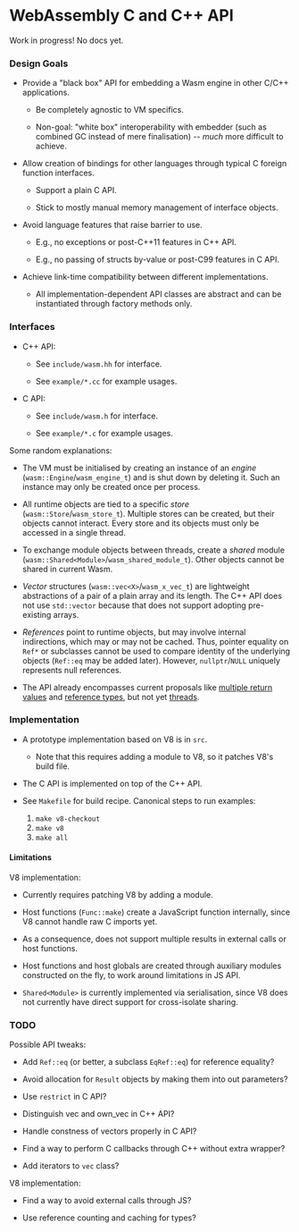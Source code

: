 # WebAssembly C and C++ API 

Work in progress! No docs yet.


### Design Goals

* Provide a "black box" API for embedding a Wasm engine in other C/C++ applications.

  * Be completely agnostic to VM specifics.

  * Non-goal: "white box" interoperability with embedder (such as combined GC instead of mere finalisation) -- *much* more difficult to achieve.

* Allow creation of bindings for other languages through typical C foreign function interfaces.

  * Support a plain C API.

  * Stick to mostly manual memory management of interface objects.

* Avoid language features that raise barrier to use.

  * E.g., no exceptions or post-C++11 features in C++ API.

  * E.g., no passing of structs by-value or post-C99 features in C API.

* Achieve link-time compatibility between different implementations.

  * All implementation-dependent API classes are abstract and can be instantiated through factory methods only.


### Interfaces

* C++ API:

  * See `include/wasm.hh` for interface.

  * See `example/*.cc` for example usages.

* C API:

  * See `include/wasm.h` for interface.

  * See `example/*.c` for example usages.

Some random explanations:

* The VM must be initialised by creating an instance of an *engine* (`wasm::Engine`/`wasm_engine_t`) and is shut down by deleting it. Such an instance may only be created once per process.

* All runtime objects are tied to a specific *store* (`wasm::Store`/`wasm_store_t`). Multiple stores can be created, but their objects cannot interact. Every store and its objects must only be accessed in a single thread.

* To exchange module objects between threads, create a *shared* module (`wasm::Shared<Module>`/`wasm_shared_module_t`). Other objects cannot be shared in current Wasm.

* *Vector* structures (`wasm::vec<X>`/`wasm_x_vec_t`) are lightweight abstractions of a pair of a plain array and its length. The C++ API does not use `std::vector` because that does not support adopting pre-existing arrays.

* *References* point to runtime objects, but may involve internal indirections, which may or may not be cached. Thus, pointer equality on `Ref*` or subclasses cannot be used to compare identity of the underlying objects (`Ref::eq` may be added later). However, `nullptr`/`NULL` uniquely represents null references.

* The API already encompasses current proposals like [multiple return values](https://github.com/WebAssembly/multi-value/blob/master/proposals/multi-value/Overview.md) and [reference types](https://github.com/WebAssembly/reference-types/blob/master/proposals/reference-types/Overview.md), but not yet [threads](https://github.com/WebAssembly/threads/blob/master/proposals/threads/Overview.md).


### Implementation

* A prototype implementation based on V8 is in `src`.

  * Note that this requires adding a module to V8, so it patches V8's build file.

* The C API is implemented on top of the C++ API.

* See `Makefile` for build recipe. Canonical steps to run examples:

  1. `make v8-checkout`
  2. `make v8`
  3. `make all`


#### Limitations

V8 implementation:

* Currently requires patching V8 by adding a module.

* Host functions (`Func::make`) create a JavaScript function internally, since V8 cannot handle raw C imports yet.

* As a consequence, does not support multiple results in external calls or host functions.

* Host functions and host globals are created through auxiliary modules constructed on the fly, to work around limitations in JS API.

* `Shared<Module>` is currently implemented via serialisation, since V8 does not currently have direct support for cross-isolate sharing.


### TODO

Possible API tweaks:

  * Add `Ref::eq` (or better, a subclass `EqRef::eq`) for reference equality?

  * Avoid allocation for `Result` objects by making them into out parameters?

  * Use `restrict` in C API?

  * Distinguish vec and own_vec in C++ API?

  * Handle constness of vectors properly in C API?

  * Find a way to perform C callbacks through C++ without extra wrapper?

  * Add iterators to `vec` class?

V8 implementation:

  * Find a way to avoid external calls through JS?

  * Use reference counting and caching for types?
